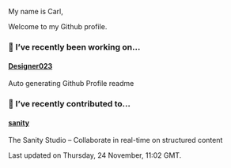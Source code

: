 My name is Carl,

Welcome to my Github profile.

### 🔭 I’ve recently been working on...

#### [Designer023](https://github.com/Designer023/Designer023) 
Auto generating Github Profile readme


### 🖖 I’ve recently contributed to...

#### [sanity](https://github.com/sanity-io/sanity) 
The Sanity Studio – Collaborate in real-time on structured content


Last updated on Thursday, 24 November, 11:02 GMT.